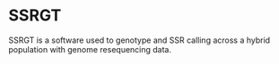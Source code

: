 # SSRGT
SSRGT is a software used to genotype and SSR calling across a hybrid population with genome resequencing data.
